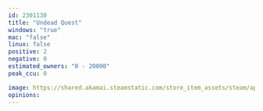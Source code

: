 ```yaml
---
id: 2301130
title: "Undead Quest"
windows: "true"
mac: "false"
linux: false
positive: 2
negative: 0
estimated_owners: "0 - 20000"
peak_ccu: 0

image: https://shared.akamai.steamstatic.com/store_item_assets/steam/apps/2301130/header.jpg?t=1704312661
opinions:
---
```


